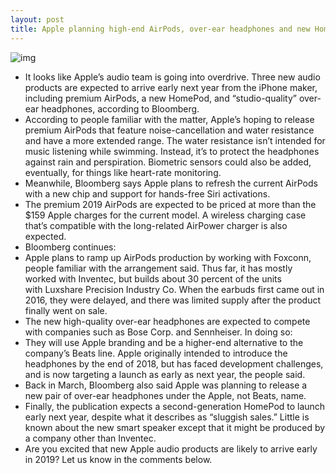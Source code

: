 ```yaml
---
layout: post
title: Apple planning high-end AirPods, over-ear headphones and new HomePod for 2019
---
```

![img](http://media.idownloadblog.com/wp-content/uploads/2017/11/AirPods.jpg)
* It looks like Apple’s audio team is going into overdrive. Three new audio products are expected to arrive early next year from the iPhone maker, including premium AirPods, a new HomePod, and “studio-quality” over-ear headphones, according to Bloomberg.
* According to people familiar with the matter, Apple’s hoping to release premium AirPods that feature noise-cancellation and water resistance and have a more extended range. The water resistance isn’t intended for music listening while swimming. Instead, it’s to protect the headphones against rain and perspiration. Biometric sensors could also be added, eventually, for things like heart-rate monitoring.
* Meanwhile, Bloomberg says Apple plans to refresh the current AirPods with a new chip and support for hands-free Siri activations.
* The premium 2019 AirPods are expected to be priced at more than the $159 Apple charges for the current model. A wireless charging case that’s compatible with the long-related AirPower charger is also expected.
* Bloomberg continues:
* Apple plans to ramp up AirPods production by working with Foxconn, people familiar with the arrangement said. Thus far, it has mostly worked with Inventec, but builds about 30 percent of the units with Luxshare Precision Industry Co. When the earbuds first came out in 2016, they were delayed, and there was limited supply after the product finally went on sale.
* The new high-quality over-ear headphones are expected to compete with companies such as Bose Corp. and Sennheiser. In doing so:
* They will use Apple branding and be a higher-end alternative to the company’s Beats line. Apple originally intended to introduce the headphones by the end of 2018, but has faced development challenges, and is now targeting a launch as early as next year, the people said.
* Back in March, Bloomberg also said Apple was planning to release a new pair of over-ear headphones under the Apple, not Beats, name.
* Finally, the publication expects a second-generation HomePod to launch early next year, despite what it describes as “sluggish sales.” Little is known about the new smart speaker except that it might be produced by a company other than Inventec.
* Are you excited that new Apple audio products are likely to arrive early in 2019? Let us know in the comments below.

